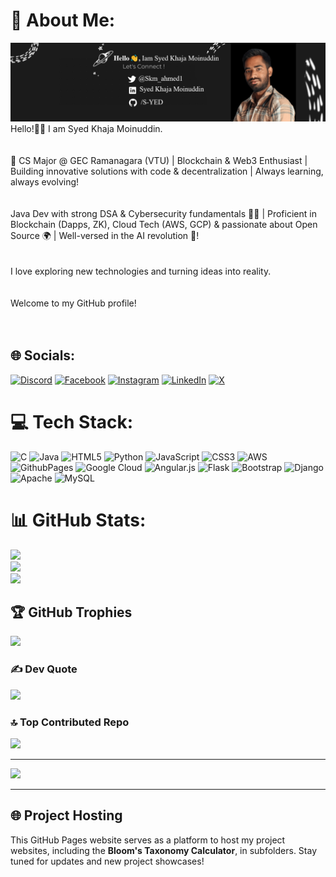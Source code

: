 # 💫 About Me:
![Profile Image](https://raw.githubusercontent.com/S-YED/S-YED/e6bd0dc5e9053bac4b3ca83341342f97e15ee711/syedhit.png)
Hello!👋🏻 I am Syed Khaja Moinuddin.  
<br><br> 🚀 CS Major @ GEC Ramanagara (VTU) | Blockchain & Web3 Enthusiast | Building innovative solutions with code & decentralization | Always learning, always evolving!  
<br><br> Java Dev with strong DSA & Cybersecurity fundamentals 👩‍💻 | Proficient in Blockchain (Dapps, ZK), Cloud Tech (AWS, GCP) & passionate about Open Source 🌍 | Well-versed in the AI revolution 🤖!  
<br><br> I love exploring new technologies and turning ideas into reality.  
<br><br> Welcome to my GitHub profile!  
<br><br>

## 🌐 Socials:
[![Discord](https://img.shields.io/badge/Discord-%237289DA.svg?logo=discord&logoColor=white)](https://discord.com/invite/3QG3MRU) 
[![Facebook](https://img.shields.io/badge/Facebook-%231877F2.svg?logo=Facebook&logoColor=white)](https://www.facebook.com/people/Syed-Khaja-Moinuddin/100008455358117/) 
[![Instagram](https://img.shields.io/badge/Instagram-%23E4405F.svg?logo=Instagram&logoColor=white)](https://instagram.com/_syedkhajamoinuddin/) 
[![LinkedIn](https://img.shields.io/badge/LinkedIn-%230077B5.svg?logo=linkedin&logoColor=white)](https://linkedin.com/in/syed-khaja-moinuddin-051495254/) 
[![X](https://img.shields.io/badge/X-black.svg?logo=X&logoColor=white)](https://x.com/@Skm_ahmed1)

# 💻 Tech Stack:
![C](https://img.shields.io/badge/c-%2300599C.svg?style=plastic&logo=c&logoColor=white) 
![Java](https://img.shields.io/badge/java-%23ED8B00.svg?style=plastic&logo=openjdk&logoColor=white) 
![HTML5](https://img.shields.io/badge/html5-%23E34F26.svg?style=plastic&logo=html5&logoColor=white) 
![Python](https://img.shields.io/badge/python-3670A0?style=plastic&logo=python&logoColor=ffdd54) 
![JavaScript](https://img.shields.io/badge/javascript-%23323330.svg?style=plastic&logo=javascript&logoColor=%23F7DF1E) 
![CSS3](https://img.shields.io/badge/css3-%231572B6.svg?style=plastic&logo=css3&logoColor=white) 
![AWS](https://img.shields.io/badge/AWS-%23FF9900.svg?style=plastic&logo=amazon-aws&logoColor=white) 
![GithubPages](https://img.shields.io/badge/github%20pages-121013?style=plastic&logo=github&logoColor=white) 
![Google Cloud](https://img.shields.io/badge/GoogleCloud-%234285F4.svg?style=plastic&logo=google-cloud&logoColor=white) 
![Angular.js](https://img.shields.io/badge/angular.js-%23E23237.svg?style=plastic&logo=angularjs&logoColor=white) 
![Flask](https://img.shields.io/badge/flask-%23000.svg?style=plastic&logo=flask&logoColor=white) 
![Bootstrap](https://img.shields.io/badge/bootstrap-%238511FA.svg?style=plastic&logo=bootstrap&logoColor=white) 
![Django](https://img.shields.io/badge/django-%23092E20.svg?style=plastic&logo=django&logoColor=white) 
![Apache](https://img.shields.io/badge/apache-%23D42029.svg?style=plastic&logo=apache&logoColor=white) 
![MySQL](https://img.shields.io/badge/mysql-%2300000f.svg?style=plastic&logo=mysql&logoColor=white)

# 📊 GitHub Stats:
![](https://github-readme-stats.vercel.app/api?username=S-YED&theme=dark&hide_border=false&include_all_commits=true&count_private=true)<br/>
![](https://github-readme-streak-stats.herokuapp.com/?user=S-YED&theme=dark&hide_border=false)<br/>
![](https://github-readme-stats.vercel.app/api/top-langs/?username=S-YED&theme=dark&hide_border=false&include_all_commits=true&count_private=true&layout=compact)

## 🏆 GitHub Trophies
![](https://github-profile-trophy.vercel.app/?username=S-YED&theme=radical&no-frame=true&no-bg=true&margin-w=4)

### ✍️ Dev Quote
![](https://quotes-github-readme.vercel.app/api?type=horizontal&theme=radical)

### 🔝 Top Contributed Repo
![](https://github-contributor-stats.vercel.app/api?username=S-YED&limit=5&theme=dark&combine_all_yearly_contributions=true)

---

[![](https://visitcount.itsvg.in/api?id=S-YED&icon=1&color=1)](https://visitcount.itsvg.in)

---

## 🌐 Project Hosting
This GitHub Pages website serves as a platform to host my project websites, including the **Bloom's Taxonomy Calculator**, in subfolders. Stay tuned for updates and new project showcases!
